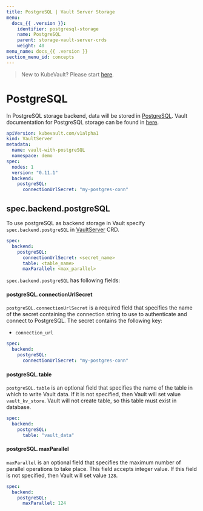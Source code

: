 ```yaml
---
title: PostgreSQL | Vault Server Storage
menu:
  docs_{{ .version }}:
    identifier: postgresql-storage
    name: PostgreSQL
    parent: storage-vault-server-crds
    weight: 40
menu_name: docs_{{ .version }}
section_menu_id: concepts
---
```


> New to KubeVault? Please start [here](/docs/concepts/README.md).

# PostgreSQL

In PostgreSQL storage backend, data will be stored in [PostgreSQL](https://www.postgresql.org/). Vault documentation for PostgreSQL storage can be found in [here](https://www.vaultproject.io/docs/configuration/storage/postgresql.html).

```yaml
apiVersion: kubevault.com/v1alpha1
kind: VaultServer
metadata:
  name: vault-with-postgreSQL
  namespace: demo
spec:
  nodes: 1
  version: "0.11.1"
  backend:
    postgreSQL:
      connectionUrlSecret: "my-postgres-conn"
```

## spec.backend.postgreSQL

To use postgreSQL as backend storage in Vault specify `spec.backend.postgreSQL` in [VaultServer](/docs/concepts/vault-server-crds/vaultserver.md) CRD.

```yaml
spec:
  backend:
    postgreSQL:
      connectionUrlSecret: <secret_name>
      table: <table_name>
      maxParallel: <max_parallel>
```

`spec.backend.postgreSQL` has following fields:

#### postgreSQL.connectionUrlSecret

`postgreSQL.connectionUrlSecret` is a required field that specifies the name of the secret containing the connection string to use to authenticate and connect to PostgreSQL. The secret contains the following key:

- `connection_url`

```yaml
spec:
  backend:
    postgreSQL:
      connectionUrlSecret: "my-postgres-conn"
```

#### postgreSQL.table

`postgreSQL.table` is an optional field that specifies the name of the table in which to write Vault data. If it is not specified, then Vault will set value `vault_kv_store`. Vault will not create table, so this table must exist in database.

```yaml
spec:
  backend:
    postgreSQL:
      table: "vault_data"
```

#### postgreSQL.maxParallel

`maxParallel` is an optional field that specifies the maximum number of parallel operations to take place. This field accepts integer value. If this field is not specified, then Vault will set value `128`.

```yaml
spec:
  backend:
    postgreSQL:
      maxParallel: 124
```
